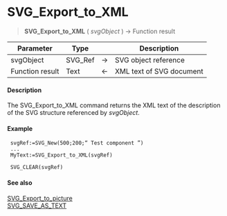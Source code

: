 # SVG_Export_to_XML

>**SVG_Export_to_XML** ( *svgObject* ) -> Function result

| Parameter | Type |  | Description |
| --- | --- | --- | --- |
| svgObject | SVG_Ref | &#8594; | SVG object reference |
| Function result | Text | &#8592; | XML text of SVG document |



#### Description 

The SVG\_Export\_to\_XML command returns the XML text of the description of the SVG structure referenced by *svgObject*.

#### Example 

```4d
 svgRef:=SVG_New(500;200;“ Test component ”)
 ...
 MyText:=SVG_Export_to_XML(svgRef)
 
 SVG_CLEAR(svgRef)
```

#### See also 

[SVG\_Export\_to\_picture](SVG_Export_to_picture.md)  
[SVG\_SAVE\_AS\_TEXT](SVG_SAVE_AS_TEXT.md)  